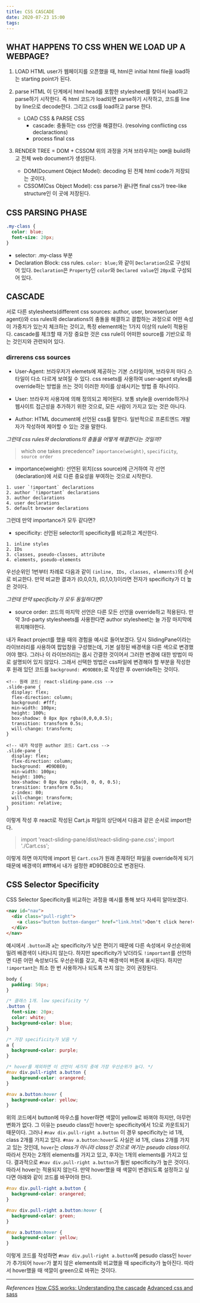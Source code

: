 ```yaml
---
title: CSS CASCADE
date: 2020-07-23 15:00
tags:
---
```


## WHAT HAPPENS TO CSS WHEN WE LOAD UP A WEBPAGE?

1. LOAD HTML
   user가 웹페이지를 오픈했을 때, html은 initial html file을 load하는 starting point가 된다.

2. parse HTML
   이 단계에서 html head를 포함한 stylesheet를 찾아서 load하고 parse하기 시작한다. 즉 html 코드가 load되면 parse하기 시작하고, 코드를 line by line으로 decode한다. 그리고 css를 load하고 parse 한다.

   - LOAD CSS & PARSE CSS
     - cascade: 충돌하는 css 선언을 해결한다. (resolving conflicting css declaractions)
     - process final css

3. RENDER TREE = DOM + CSSOM
   위의 과정을 거쳐 브라우저는 `DOM`을 build하고 전체 web document가 생성된다.
   - DOM(Document Object Model): decoding 된 전체 html code가 저장되는 곳이다.
   - CSSOM(Css Object Model): css parse가 끝나면 final css가 tree-like structure인 이 곳에 저장된다.

## CSS PARSING PHASE

```css
.my-class {
  color: blue;
  font-size: 20px;
}
```

- selector: .my-class 부분
- Declaration Block: css rules. `color: blue;`와 같이 `Declaration`으로 구성되어 있다. `Declaration`은 `Property`인 `color`와 `Declared value`인 `20px`로 구성되어 있다.

## CASCADE

서로 다른 stylesheets(different css sources: author, user, browser(user agent))와 css rules와 declarations의 충돌을 해결하고 결합하는 과정으로 어떤 속성이 가중치가 있는지 체크하는 것이고, 특정 element에는 1가지 이상의 rule이 적용된다. cascade를 체크할 때 가장 중요한 것은 css rule이 어떠한 source를 기반으로 하는 것인지와 관련되어 있다.

### dirrerens css sources

- User-Agent: 브라우저가 elemets에 제공하는 기본 스타일이며, 브라우저 마다 스타일이 다소 다르게 보여질 수 있다. css resets를 사용하여 user-agent styles를 override하는 방법을 쓰는 것이 이러한 차이를 상쇄시키는 방법 중 하나이다.

- User: 브라우저 사용자에 의해 정의되고 제어된다. 보통 style을 override하거나 웹사이트 접근성을 추가하기 위한 것으로, 모든 사람이 가지고 있는 것은 아니다.

- Author: HTML document에 선언된 css를 말한다. 일반적으로 프론트엔드 개발자가 작성하여 제어할 수 있는 것을 말한다.

_그런데 css rules와 declarations의 충돌을 어떻게 해결한다는 것일까?_

> which one takes precedence?
> `importance(weight)`, `specificity`, `source order`

- importance(weight): 선언된 위치(css source)에 근거하여 각 선언(declaration)에 서로 다른 중요성을 부여하는 것으로 시작한다.

```
1. user `!important` declarations
2. author `!important` declarations
3. author declarations
4. user declarations
5. default browser declarations
```

그런데 만약 importance가 모두 같다면?

- specificity: 선언된 selector의 specificity를 비교하고 계산한다.

```
1. inline styles
2. IDs
3. classes, pseudo-classes, attribute
4. elements, pseudo-elements
```

우선순위인 1번부터 차례로 다음과 같이 `(inline, IDs, classes, elements)`의 순서로 비교한다. 만약 비교한 결과가 (0,0,0,1), (0,1,0,1)이라면 전자가 specificity가 더 높은 것이다.

_그런데 만약 specificity가 모두 동일하다면?_

- source order: 코드의 마지막 선언은 다른 모든 선언을 override하고 적용된다. 만약 3rd-party stylesheets를 사용한다면 author stylesheet는 늘 가장 마지막에 위치해야한다.

내가 React project를 했을 때의 경험을 예시로 들어보겠다. 당시 SlidingPane이라는 라이브러리를 사용하여 팝업창을 구성했는데, 기본 설정된 배경색을 다른 색으로 변경했어야 했다. 그러나 이 라이브러리는 몹시 간결한 것이어서 그러한 변경에 대한 방법이 따로 설명되어 있지 않았다. 그래서 선택한 방법은 css파일에 변경해야 할 부분을 작성한 후 원래 있던 코드를 `background: #D9DBE0;`로 작성한 후 override하는 것이다.

```
<!-- 원래 코드: react-sliding-pane.css -->
.slide-pane {
  display: flex;
  flex-direction: column;
  background: #fff;
  min-width: 100px;
  height: 100%;
  box-shadow: 0 8px 8px rgba(0,0,0,0.5);
  transition: transform 0.5s;
  will-change: transform;
}
```

```
<!-- 내가 작성한 author 코드: Cart.css -->
.slide-pane {
  display: flex;
  flex-direction: column;
  background:  #D9DBE0;
  min-width: 100px;
  height: 100%;
  box-shadow: 0 8px 8px rgba(0, 0, 0, 0.5);
  transition: transform 0.5s;
  z-index: 80;
  will-change: transform;
  position: relative;
}
```

이렇게 작성 후 react로 작성된 Cart.js 파일의 상단에서 다음과 같은 순서로 import한다.

> import 'react-sliding-pane/dist/react-sliding-pane.css';
> import './Cart.css';

이렇게 하면 마지막에 import 된 `Cart.css`가 원래 존재하던 파일을 override하게 되기 때문에 배경색이 #fff에서 내가 설정한 #D9DBE0으로 변경된다.

## CSS Selector Specificity

CSS Selector Specificity를 비교하는 과정을 예시를 통해 보다 자세히 알아보겠다.

```html
<nav id="nav">
  <div class="pull-right">
    <a class="button button-danger" href="link.html">Don't click here!</a>
  </div>
</nav>
```

예시에서 `.button`과 `a`는 specificity가 낮은 편이기 때문에 다른 속성에서 우선순위에 밀려 배경색이 나타나지 않는다. 하지만 specificity가 낮더라도 `!important`를 선언하면 다른 어떤 속성보다도 우선순위를 갖고, 즉각 배경색이 버튼에 표시된다. 하지만 `!important`는 최소 한 번 사용하거나 되도록 쓰지 않는 것이 권장된다.

```css
body {
  padding: 50px;
}

/* 클래스 1개. low specificity */
.button {
  font-size: 20px;
  color: white;
  background-color: blue;
}

/* 가장 specificity가 낮음 */
a {
  background-color: purple;
}

/* hover를 제외하면 이 선언이 세가지 중에 가장 우선순위가 높다. */
#nav div.pull-right a.button {
  background-color: orangered;
}

#nav a.button:hover {
  background-color: yellow;
}
```

위의 코드에서 button에 마우스를 hover하면 색깔이 yellow로 바껴야 하지만, 아무런 변화가 없다. 그 이유는 pseudo class인 hover는 specificity에서 1으로 카운트되기 때문이다. 그러나 `#nav div.pull-right a.button` 이 경우 specificity는 id 1개, class 2개를 가지고 있다. `#nav a.button:hover`도 사실은 id 1개, class 2개를 가지고 있는 것인데, `hover`는 _class가 아니라 class인 것으로 여기는 pseudo class이다._ 따라서 전자는 2개의 elements를 가지고 있고, 후자는 1개의 elements를 가지고 있다. 결과적으로 `#nav div.pull-right a.button`가 훨씬 specificity가 높은 것이다. 따라서 hover는 적용되지 않는다. 만약 hover했을 때 색깔이 변경되도록 설정하고 싶다면 아래와 같이 코드를 바꾸어야 한다.

```css
#nav div.pull-right a.button {
  background-color: orangered;
}

#nav div.pull-right a.button:hover {
  background-color: green;
}

#nav a.button:hover {
  background-color: yellow;
}
```

이렇게 코드를 작성하면 `#nav div.pull-right a.button`에 pesudo class인 `hover`가 추가되어 `hover`가 붙지 않은 elements와 비교했을 때 specificity가 높아진다. 따라서 hover했을 때 색깔이 green으로 바뀌는 것이다.

---

_References_
[How CSS works: Understanding the cascade](https://blog.logrocket.com/how-css-works-understanding-the-cascade-d181cd89a4d8/)
[Advanced css and sass](https://www.udemy.com/course/advanced-css-and-sass/learn/lecture/8274402#content)
